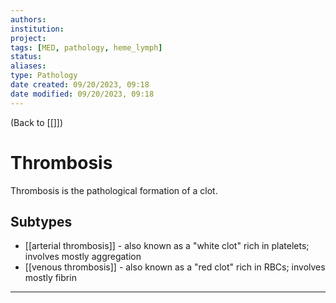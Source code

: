 ```yaml
---
authors: 
institution: 
project: 
tags: [MED, pathology, heme_lymph]
status: 
aliases: 
type: Pathology
date created: 09/20/2023, 09:18
date modified: 09/20/2023, 09:18
---
```


(Back to [[]])

# Thrombosis

Thrombosis is the pathological formation of a clot.
## Subtypes
- [[arterial thrombosis]] - also known as a "white clot" rich in platelets; involves mostly aggregation
- [[venous thrombosis]] - also known as a "red clot" rich in RBCs; involves mostly fibrin


---
